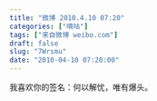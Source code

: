 ```yaml
---
title: "微博 2010.4.10 07:20"
categories: ["嘀咕"]
tags: ["来自微博 weibo.com"]
draft: false
slug: "7Wrsmu"
date: "2010-04-10 07:20:00"
---
```


<p>我喜欢你的签名：何以解忧，唯有爆头。 ​​​​</p>
